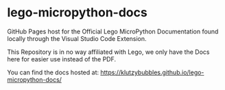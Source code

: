 # lego-micropython-docs

GitHub Pages host for the Official Lego MicroPython Documentation found locally through the Visual Studio Code Extension.

This Repository is in no way affiliated with Lego, we only have the Docs here for easier use instead of the PDF.

You can find the docs hosted at: https://klutzybubbles.github.io/lego-micropython-docs/

